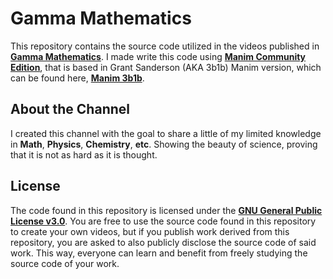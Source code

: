 # Gamma Mathematics

This repository contains the source code utilized in the videos published in [**Gamma Mathematics**](https://www.youtube.com/channel/UCUhtTAuCuMoL0W7E2loIy_A). I made write this code using [**Manim Community Edition**](https://github.com/ManimCommunity/manim), that is based in Grant Sanderson (AKA 3b1b) Manim version, which can be found here, [**Manim 3b1b**](https://github.com/3b1b/manim).

## About the Channel

I created this channel with the goal to share a little of my limited knowledge in **Math**, **Physics**, **Chemistry**, **etc**. Showing the beauty of science, proving that it is not as hard as it is thought.

## License

The code found in this repository is licensed under the [**GNU General Public License v3.0**](https://github.com/lucasricci/GammaMathematics/blob/main/LICENSE). You are free to use the source code found in this repository to create your own videos, but if you publish work derived from this repository, you are asked to also publicly disclose the source code of said work. This way, everyone can learn and benefit from freely studying the source code of your work.
